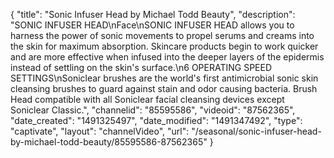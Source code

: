 {
    "title": "Sonic Infuser Head by Michael Todd Beauty",
    "description": "SONIC INFUSER HEAD\nFace\nSONIC INFUSER HEAD allows you to harness the power of sonic movements to propel serums and creams into the skin for maximum absorption. Skincare products begin to work quicker and are more effective when infused into the deeper layers of the epidermis instead of settling on the skin's surface.\n6 OPERATING SPEED SETTINGS\nSoniclear brushes are the world's first antimicrobial sonic skin cleansing brushes to guard against stain and odor causing bacteria. Brush Head compatible with all Soniclear facial cleansing devices except Soniclear Classic.",
    "channelid": "85595586",
    "videoid": "87562365",
    "date_created": "1491325497",
    "date_modified": "1491347492",
    "type": "captivate",
    "layout": "channelVideo",
    "url": "\/seasonal\/sonic-infuser-head-by-michael-todd-beauty\/85595586-87562365"
}